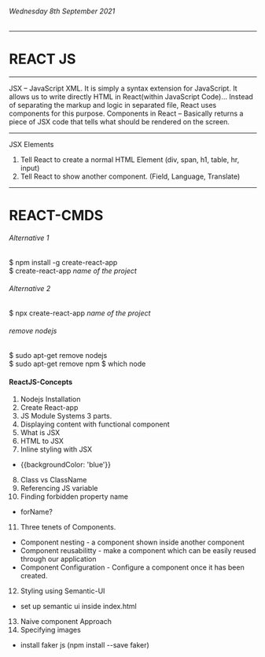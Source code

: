 ###### Wednesday 8th September 2021
*******************************************
# REACT JS
*******************************************

JSX – JavaScript XML. It is simply a syntax extension for JavaScript. It allows us to write directly HTML in React(within JavaScript Code)… Instead of separating the markup and logic in separated file, React uses components for this purpose.
Components  in React – Basically returns a piece of JSX code that tells what should be rendered on the screen. 
*******************************************
JSX Elements
1. Tell React to create a normal HTML Element (div, span, h1, table, hr, input)
2. Tell React to show another component. (Field, Language, Translate)

*******************************************
# REACT-CMDS
###### Alternative 1
$ npm install -g create-react-app <br/>
$ create-react-app *name of the project*

###### Alternative 2
$ npx create-react-app *name of the project*

###### remove nodejs
$ sudo apt-get remove nodejs <br/>
$ sudo apt-get remove npm
$ which node

#### ReactJS-Concepts
1. Nodejs Installation
2. Create React-app
3. JS Module Systems 3 parts.
4. Displaying content with functional component
5. What is JSX
6. HTML to JSX
7. Inline styling with JSX
 - {{backgroundColor: 'blue'}}
8. Class vs ClassName
9. Referencing JS variable
10. Finding forbidden property name
 - forName?
11. Three tenets of Components. 
 - Component nesting - a component shown inside another component
 - Component reusabilitty - make a component which can be easily reused through our application
 - Component Configuration - Configure a component once it has been created. 

12. Styling using Semantic-UI
 - set up semantic ui inside index.html
13. Naive component Approach
14. Specifying images 
 - install faker js (npm install --save faker)
 
